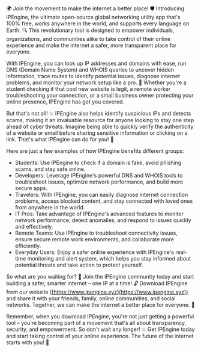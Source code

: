 🌍 Join the movement to make the internet a better place! 🛡️ Introducing IPEngine, the ultimate open-source global networking utility app that's 100% free, works anywhere in the world, and supports every language on Earth. 🔍 This revolutionary tool is designed to empower individuals, organizations, and communities alike to take control of their online experience and make the internet a safer, more transparent place for everyone.

With IPEngine, you can look up IP addresses and domains with ease, run DNS (Domain Name System) and WHOIS queries to uncover hidden information, trace routes to identify potential issues, diagnose internet problems, and monitor your network setup like a pro. 📡 Whether you're a student checking if that cool new website is legit, a remote worker troubleshooting your connection, or a small business owner protecting your online presence, IPEngine has got you covered.

But that's not all! 💥 IPEngine also helps identify suspicious IPs and detects scams, making it an invaluable resource for anyone looking to stay one step ahead of cyber threats. Imagine being able to quickly verify the authenticity of a website or email before sharing sensitive information or clicking on a link. That's what IPEngine can do for you! 🚀

Here are just a few examples of how IPEngine benefits different groups:

* Students: Use IPEngine to check if a domain is fake, avoid phishing scams, and stay safe online.
* Developers: Leverage IPEngine's powerful DNS and WHOIS tools to troubleshoot issues, optimize network performance, and build more secure apps.
* Travelers: With IPEngine, you can easily diagnose internet connection problems, access blocked content, and stay connected with loved ones from anywhere in the world.
* IT Pros: Take advantage of IPEngine's advanced features to monitor network performance, detect anomalies, and respond to issues quickly and effectively.
* Remote Teams: Use IPEngine to troubleshoot connectivity issues, ensure secure remote work environments, and collaborate more efficiently.
* Everyday Users: Enjoy a safer online experience with IPEngine's real-time monitoring and alert system, which helps you stay informed about potential threats and take action to protect yourself.

So what are you waiting for? 🤔 Join the IPEngine community today and start building a safer, smarter internet – one IP at a time! 🔓 Download IPEngine from our website ([https://www.ipengine.xyz](https://www.ipengine.xyz)) and share it with your friends, family, online communities, and social networks. Together, we can make the internet a better place for everyone. 🌟

Remember, when you download IPEngine, you're not just getting a powerful tool – you're becoming part of a movement that's all about transparency, security, and empowerment. So don't wait any longer! 💥 Get IPEngine today and start taking control of your online experience. The future of the internet starts with you! 🚀